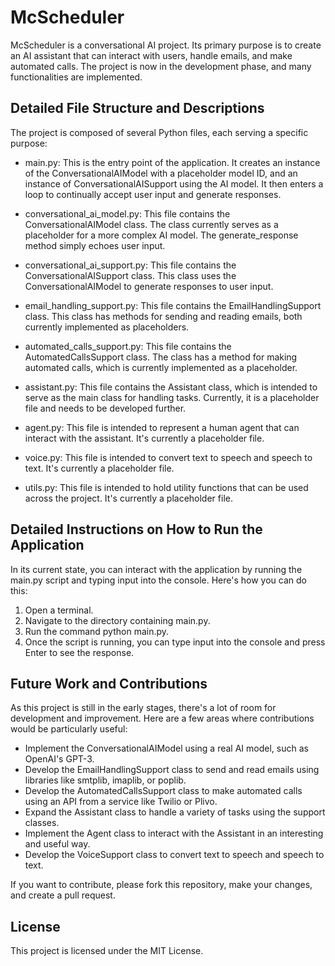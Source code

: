 # McScheduler

McScheduler is a conversational AI project. Its primary purpose is to create an AI assistant that can interact with users, handle emails, and make automated calls. The project is now in the development phase, and many functionalities are implemented.

## Detailed File Structure and Descriptions

The project is composed of several Python files, each serving a specific purpose:

- main.py: This is the entry point of the application. It creates an instance of the ConversationalAIModel with a placeholder model ID, and an instance of ConversationalAISupport using the AI model. It then enters a loop to continually accept user input and generate responses.

- conversational_ai_model.py: This file contains the ConversationalAIModel class. The class currently serves as a placeholder for a more complex AI model. The generate_response method simply echoes user input.

- conversational_ai_support.py: This file contains the ConversationalAISupport class. This class uses the ConversationalAIModel to generate responses to user input.

- email_handling_support.py: This file contains the EmailHandlingSupport class. This class has methods for sending and reading emails, both currently implemented as placeholders.

- automated_calls_support.py: This file contains the AutomatedCallsSupport class. The class has a method for making automated calls, which is currently implemented as a placeholder.

- assistant.py: This file contains the Assistant class, which is intended to serve as the main class for handling tasks. Currently, it is a placeholder file and needs to be developed further.

- agent.py: This file is intended to represent a human agent that can interact with the assistant. It's currently a placeholder file.

- voice.py: This file is intended to convert text to speech and speech to text. It's currently a placeholder file.

- utils.py: This file is intended to hold utility functions that can be used across the project. It's currently a placeholder file.

## Detailed Instructions on How to Run the Application

In its current state, you can interact with the application by running the main.py script and typing input into the console. Here's how you can do this:

1. Open a terminal.
2. Navigate to the directory containing main.py.
3. Run the command python main.py.
4. Once the script is running, you can type input into the console and press Enter to see the response.

## Future Work and Contributions

As this project is still in the early stages, there's a lot of room for development and improvement. Here are a few areas where contributions would be particularly useful:

- Implement the ConversationalAIModel using a real AI model, such as OpenAI's GPT-3.
- Develop the EmailHandlingSupport class to send and read emails using libraries like smtplib, imaplib, or poplib.
- Develop the AutomatedCallsSupport class to make automated calls using an API from a service like Twilio or Plivo.
- Expand the Assistant class to handle a variety of tasks using the support classes.
- Implement the Agent class to interact with the Assistant in an interesting and useful way.
- Develop the VoiceSupport class to convert text to speech and speech to text.

If you want to contribute, please fork this repository, make your changes, and create a pull request.

## License

This project is licensed under the MIT License.